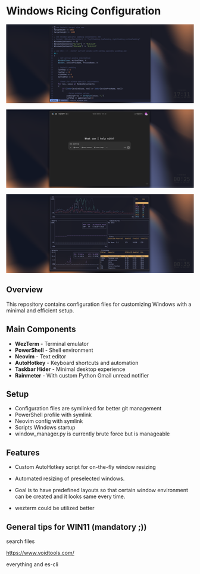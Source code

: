 # Windows Ricing Configuration

![Desktop Screenshot](image1.png)

![Desktop Screenshot](image2.png)

![Desktop Screenshot](image3.png)

## Overview
This repository contains configuration files for customizing Windows with a minimal and efficient setup.

## Main Components
- **WezTerm** - Terminal emulator
- **PowerShell** - Shell environment
- **Neovim** - Text editor
- **AutoHotkey** - Keyboard shortcuts and automation
- **Taskbar Hider** - Minimal desktop experience
- **Rainmeter** - With custom Python Gmail unread notifier

## Setup
- Configuration files are symlinked for better git management
- PowerShell profile with symlink
- Neovim config with symlink
- Scripts Windows startup
- window_manager.py is currently brute force but is manageable

## Features
- Custom AutoHotkey script for on-the-fly window resizing

- Automated resizing of preselected windows.

- Goal is to have predefined layouts so that certain window environment can be created and it looks same every time.

- wezterm could be utilized better

## General tips for WIN11 (mandatory ;))

search files

https://www.voidtools.com/

everything and es-cli
